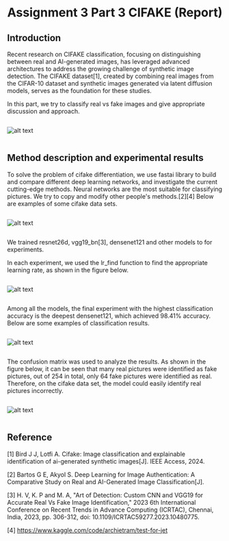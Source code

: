 # <center>Assignment 3 Part 3 CIFAKE (Report) </center>

<style>
.center 
{
  width: 600px;
  display: table;
  margin-left: auto;
  margin-right: auto;
}
</style>

<style>
.centertable 
{
  display: table;
  margin-left: auto;
  margin-right: auto;
}
</style>

## Introduction

Recent research on CIFAKE classification, focusing on distinguishing between real and AI-generated images, has leveraged advanced architectures to address the growing challenge of synthetic image detection. The CIFAKE dataset[1], created by combining real images from the CIFAR-10 dataset and synthetic images generated via latent diffusion models, serves as the foundation for these studies.

In this part, we try to classify real vs fake images and give appropriate discussion and approach. 

<div class="center">

![alt text](images/image.png)

</div>

## Method description and experimental results

To solve the problem of cifake differentiation, we use fastai library to build and compare different deep learning networks, and investigate the current cutting-edge methods. Neural networks are the most suitable for classifying pictures. We try to copy and modify other people's methods.[2][4] Below are examples of some cifake data sets.


<div class="center">

![alt text](images/image-4.png)

</div>

We trained resnet26d, vgg19_bn[3], densenet121 and other models to for experiments. 

In each experiment, we used the lr_find function to find the appropriate learning rate, as shown in the figure below.


<div class="center">

![alt text](images/image-1.png)

</div>

Among all the models, the final experiment with the highest classification accuracy is the deepest densenet121, which achieved 98.41% accuracy. Below are some examples of classification results.

<div class="center">

![alt text](images/image-2.png)

</div>

The confusion matrix was used to analyze the results. As shown in the figure below, it can be seen that many real pictures were identified as fake pictures, out of 254 in total, only 64 fake pictures were identified as real. Therefore, on the cifake data set, the model could easily identify real pictures incorrectly.

<div class="center">

![alt text](images/image-3.png)

</div>

## Reference

[1] Bird J J, Lotfi A. Cifake: Image classification and explainable identification of ai-generated synthetic images[J]. IEEE Access, 2024.

[2] Bartos G E, Akyol S. Deep Learning for Image Authentication: A Comparative Study on Real and AI-Generated Image Classification[J].

[3] H. V, K. P and M. A, "Art of Detection: Custom CNN and VGG19 for Accurate Real Vs Fake Image Identification," 2023 6th International Conference on Recent Trends in Advance Computing (ICRTAC), Chennai, India, 2023, pp. 306-312, doi: 10.1109/ICRTAC59277.2023.10480775.

[4] https://www.kaggle.com/code/archietram/test-for-jet
